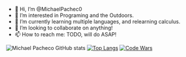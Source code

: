 - 👋 Hi, I’m @MichaelPachec0
- 👀 I’m interested in Programing and the Outdoors.
- 🌱 I’m currently learning multiple languages, and  relearning calculus.
- 💞️ I’m looking to collaborate on anything!
- 📫 How to reach me: TODO, will do ASAP!
<!---
MichaelPachec0/MichaelPachec0 is a ✨ special ✨ repository because its `README.md` (this file) appears on your GitHub profile.
You can click the Preview link to take a look at your changes.
--->
![Michael Pacheco GitHub stats](https://github-readme-stats.vercel.app/api?username=MichaelPachec0&count_private=true&show_icons=true&theme=gruvbox) [![Top Langs](https://github-readme-stats.vercel.app/api/top-langs/?username=MichaelPachec0&theme=gruvbox)](https://github.com/anuraghazra/github-readme-stats) [![Code Wars](https://www.codewars.com/users/M1cha3l/badges/large)](https://www.codewars.com/users/M1cha3l)
